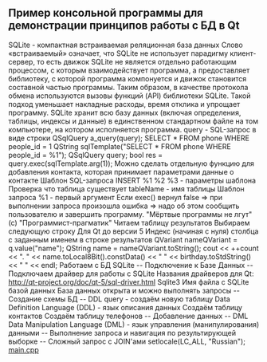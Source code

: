 Пример консольной программы для демонстрации принципов работы с БД в Qt
-------------------------------------------------------------------------
SQLite - компактная встраиваемая реляционная база данных
Слово «встраиваемый» означает, что SQLite не использует парадигму клиент-сервер,
то есть движок SQLite не является отдельно работающим процессом,
с которым взаимодействует программа, а предоставляет библиотеку,
с которой программа компонуется и движок становится составной частью программы.
Таким образом, в качестве протокола обмена используются вызовы функций (API) библиотеки SQLite.
Такой подход уменьшает накладные расходы, время отклика и упрощает программу.
SQLite хранит всю базу данных (включая определения, таблицы, индексы и данные)
в единственном стандартном файле на том компьютере, на котором исполняется программа.
query - SQL-запрос в виде строки
QSqlQuery a_query(query);
SELECT * FROM phone WHERE people_id = 1
QString sqlTemplate("SELECT * FROM phone WHERE people_id = %1");
QSqlQuery query;
bool res = query.exec(sqlTemplate.arg(1));
Можно сделать отдельную функцию для добавления контакта,
которая принимает параметрами данные о контакте
Шаблон SQL-запроса INSERT   %1 %2 %3 - параметры шаблона
Проверка что таблица существует
tableName - имя таблицы
Шаблон запроса
%1 - первый аргумент
Если exec() вернул false => при выполнении запроса
произошла ошибка => надо об этом сообщить пользователю
и завершить программу.
"Мёртвые программы не лгут" (с) "Программист-прагматик"
Читаем таблицу результатов
Выбираем следующую строку
Для Qt до версии 5
Индекс (начиная с нуля) столбца с заданным именем
в строке результатов
QVariant nameQVariant = q.value("name");
QString name = nameQVariant.toString();
cout << ++count << ". " << name.toLocal8Bit().constData() << " " <<
birthday.toStdString() << " " << endl;
Работаем с БД SQLite
-- Подключение к Базе Данных --
Подключаем драйвер для работы с SQLite
Названия драйверов для Qt:
http://qt-project.org/doc/qt-5/sql-driver.html
Sqlite3
Имя файла с SQLite базой данных
База данных открыта и можно выполнять запросы
-- Создание схемы БД --
DDL query - создаём новую таблицу
Data Definition Language (DDL) - язык описания данных
Создаём таблицу контактов
Создаём таблицу телефонов
-- Добавление данных --
DML
Data Manipulation Language (DML) - язык управления (манипулирования) данными
-- Выполнение запроса и навигация по результирующей выборке --
Сложный запрос с JOIN'ами
setlocale(LC_ALL, "Russian");
[main.cpp](main.cpp)

